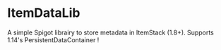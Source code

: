 # ItemDataLib
A simple Spigot librairy to store metadata in ItemStack (1.8+). Supports 1.14's PersistentDataContainer !
